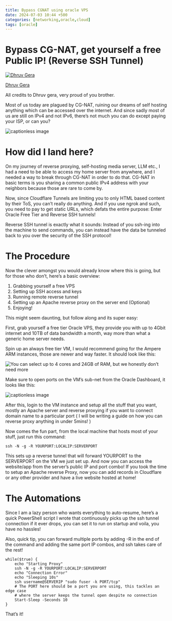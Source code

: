 ```yaml
---
title: Bypass CGNAT using oracle VPS
date: 2024-07-03 10:44 +500
categories: [networking,oracle,cloud]
tags: [oracle]
---
```


Bypass CG-NAT, get yourself a free Public IP! (Reverse SSH Tunnel)
==================================================================

[![Dhruv Gera](https://miro.medium.com/v2/resize:fill:88:88/1*ecuLirIkinYH-hlKO4xQ2g.jpeg)](https://medium.com/?source=post_page-----c717d1000422--------------------------------)

[Dhruv Gera](https://medium.com/?source=post_page-----c717d1000422--------------------------------)

All credits to Dhruv gera, very proud of you brother.


Most of us today are plagued by CG-NAT, ruining our dreams of self hosting anything which can be accessed over the internet. And since sadly most of us are still on IPv4 and not IPv6, there’s not much you can do except paying your ISP, or can you?

![captionless image](https://miro.medium.com/v2/resize:fit:948/format:webp/1*YlfLHvh_LteMcwiduBA80A.jpeg)

How did I land here?
====================

On my journey of reverse proxying, self-hosting media server, LLM etc., I had a need to be able to access my home server from anywhere, and I needed a way to break through CG-NAT in order to do that. CG-NAT in basic terms is you sharing a common public IPv4 address with your neighbors because those are rare to come by.

Now, since Cloudflare Tunnels are limiting you to only HTML based content by their ToS, you can’t really do anything. And if you use ngrok and such, you need to pay to get static URLs, which defats the entire purpose: Enter Oracle Free Tier and Reverse SSH tunnels!

Reverse SSH tunnel is exactly what it sounds: Instead of you ssh-ing into the machine to send commands, you can instead have the data be tunneled back to you over the security of the SSH protocol!

The Procedure
=============

Now the clever amongst you would already know where this is going, but for those who don’t, here’s a basic overview:

1.  Grabbing yourself a free VPS
2.  Setting up SSH access and keys
3.  Running remote reverse tunnel
4.  Setting up an Apache reverse proxy on the server end (Optional)
5.  Enjoying!

This might seem daunting, but follow along and its super easy:

First, grab yourself a free tier Oracle VPS, they provide you with up to 4Gbit internet and 10TB of data bandwidth a month, way more than what a generic home server needs.

Spin up an always free tier VM, I would recommend going for the Ampere ARM instances, those are newer and way faster. It should look like this:

![You can select up to 4 cores and 24GB of RAM, but we honestly don’t need more](https://miro.medium.com/v2/resize:fit:862/format:webp/1*gOp_ZfST0uYKH2q4BlhbSg.png)

Make sure to open ports on the VM’s sub-net from the Oracle Dashboard, it looks like this:

![captionless image](https://miro.medium.com/v2/resize:fit:1400/format:webp/1*9SzDDwaZnh9LvunnwAnLdg.png)

After this, login to the VM instance and setup all the stuff that you want, mostly an Apache server and reverse proxying if you want to connect domain name to a particular port ( I will be writing a guide on how you can reverse proxy anything in under 5mins! )

Now comes the fun part, from the local machine that hosts most of your stuff, just run this command:

```
ssh -N -g -R YOURPORT:LOCALIP:SERVERPORT
```

This sets up a reverse tunnel that will forward YOURPORT to the SERVERPORT on the VM we just set up. And now you can access the website/app from the server’s public IP and port combo! If you took the time to setup an Apache reverse Proxy, now you can add records in Cloudflare or any other provider and have a live website hosted at home!

The Automations
===============

Since I am a lazy person who wants everything to auto-resume, here’s a quick PowerShell script I wrote that continuously picks up the ssh tunnel connection if it ever drops, you can set it to run on startup and voila, you have no hassles!

Also, quick tip, you can forward multiple ports by adding -R in the end of the command and adding the same port IP combos, and ssh takes care of the rest!

```
while($true) {
    echo "Starting Proxy"
    ssh -N -g -R YOURPORT:LOCALIP:SERVERPORT
    echo "Connection Error"
    echo "Sleeping 10s"
    ssh username@SERVERIP "sudo fuser -k PORT/tcp" 
    # The PORT here should be a port you are using, this tackles an edge case
    # where the server keeps the tunnel open despite no connection
    Start-Sleep -Seconds 10
}
```

That’s it!